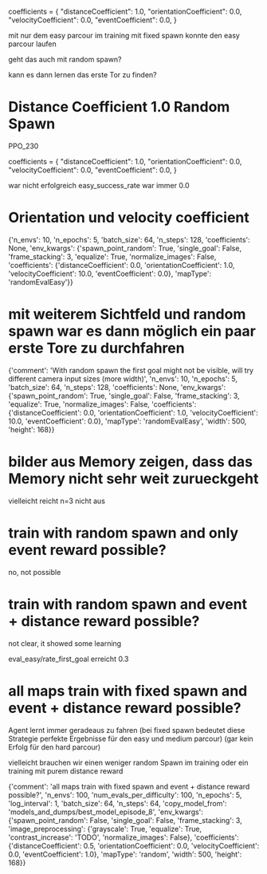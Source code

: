 

coefficients = {
    "distanceCoefficient": 1.0,
    "orientationCoefficient": 0.0,
    "velocityCoefficient": 0.0,
    "eventCoefficient": 0.0,
}

mit nur dem easy parcour im training mit fixed spawn konnte den easy parcour laufen

geht das auch mit random spawn?

kann es dann lernen das erste Tor zu finden?

# Distance Coefficient 1.0 Random Spawn

PPO_230

coefficients = {
    "distanceCoefficient": 1.0,
    "orientationCoefficient": 0.0,
    "velocityCoefficient": 0.0,
    "eventCoefficient": 0.0,
}

war nicht erfolgreich
easy_success_rate war immer 0.0


# Orientation und velocity coefficient

{'n_envs': 10, 'n_epochs': 5, 'batch_size': 64, 'n_steps': 128, 'coefficients': None, 'env_kwargs': {'spawn_point_random': True, 'single_goal': False, 'frame_stacking': 3, 'equalize': True, 'normalize_images': False, 'coefficients': {'distanceCoefficient': 0.0, 'orientationCoefficient': 1.0, 'velocityCoefficient': 10.0, 'eventCoefficient': 0.0}, 'mapType': 'randomEvalEasy'}}


# mit weiterem Sichtfeld und random spawn war es dann möglich ein paar erste Tore zu durchfahren

{'comment': 'With random spawn the first goal might not be visible, will try different camera input sizes (more width)', 'n_envs': 10, 'n_epochs': 5, 'batch_size': 64, 'n_steps': 128, 'coefficients': None, 'env_kwargs': {'spawn_point_random': True, 'single_goal': False, 'frame_stacking': 3, 'equalize': True, 'normalize_images': False, 'coefficients': {'distanceCoefficient': 0.0, 'orientationCoefficient': 1.0, 'velocityCoefficient': 10.0, 'eventCoefficient': 0.0}, 'mapType': 'randomEvalEasy', 'width': 500, 'height': 168}}



# bilder aus Memory zeigen, dass das Memory nicht sehr weit zurueckgeht
vielleicht reicht n=3 nicht aus 



# train with random spawn and only event reward possible?

no, not possible

# train with random spawn and event + distance reward possible?

not clear, it showed some learning

eval_easy/rate_first_goal erreicht 0.3


# all maps train with fixed spawn and event + distance reward possible?

Agent lernt immer geradeaus zu fahren
(bei fixed spawn bedeutet diese Strategie perfekte Ergebnisse für den easy und medium parcour)
(gar kein Erfolg für den hard parcour)

vielleicht brauchen wir einen weniger random Spawn im training oder ein training mit purem distance reward

{'comment': 'all maps train with fixed spawn and event + distance reward possible?', 'n_envs': 100, 'num_evals_per_difficulty': 100, 'n_epochs': 5, 'log_interval': 1, 'batch_size': 64, 'n_steps': 64, 'copy_model_from': 'models_and_dumps/best_model_episode_8', 'env_kwargs': {'spawn_point_random': False, 'single_goal': False, 'frame_stacking': 3, 'image_preprocessing': {'grayscale': True, 'equalize': True, 'contrast_increase': 'TODO', 'normalize_images': False}, 'coefficients': {'distanceCoefficient': 0.5, 'orientationCoefficient': 0.0, 'velocityCoefficient': 0.0, 'eventCoefficient': 1.0}, 'mapType': 'random', 'width': 500, 'height': 168}}

